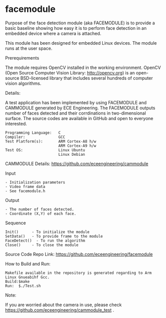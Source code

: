 # facemodule
Purpose of the face detection module (aka FACEMODULE) is to provide a basic baseline showing how easy it is to perform face detection in an embedded device where a camera is attached.

This module has been designed for embedded Linux devices. The module runs at the user space.

Prerequirements

The module requires OpenCV installed in the working environment. OpenCV (Open Source Computer Vision Library: http://opencv.org) is an open-source BSD-licensed library that includes several hundreds of computer vision algorithms. 

Details:

A test application has been implemented by using FACEMODULE and CAMMODULE generated by ECE Engineering. The FACEMODULE outputs number of faces detected and their corrdinations in two-dimensional surface. The source codes are available in GitHub and open to everyone interested.

    Programming Language:   C
    Compiler:               GCC
    Test Platform(s):       ARM Cortex-A8 h/w
                            ARM Cortex-A9 h/w
    Test OS:                Linux Ubuntu
                            Linux Debian

  CAMMODULE Details: https://github.com/eceengineering/cammodule
  
  Input
  
    - Initialization parameters
    - Video frame data
    - See facemodule.h
    
  Output
  
    - The number of faces detected.
    - Coordinate (X,Y) of each face.
    
  Sequence
  
    Init()      - To initialize the module 
    SetData()   - To provide frame to the module
    FaceDetect()  - To run the algorithm
    Close()     - To close the module	
  
  Source Code Repo Link: https://github.com/eceengineering/facemodule

  How to Build and Run:
  
    Makefile available in the repository is generated regarding to Arm Linux Gnueabihf Gcc.
    Build:$make
    Run:  $./Test.sh
    
  Note:
  
  If you are worried about the camera in use, please check https://github.com/eceengineering/cammodule_test .
